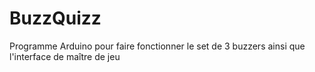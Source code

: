 # BuzzQuizz
Programme Arduino pour faire fonctionner le set de 3 buzzers ainsi que l'interface de maître de jeu
